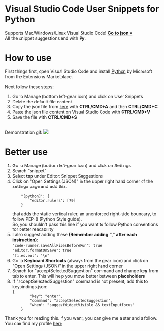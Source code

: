 <h1>Visual Studio Code User Snippets for Python</h1>
<p>
    Supports Mac/Windows/Linux Visual Studio Code!
    <a href="https://github.com/seve-andre/vs-code-python-snippet/blob/main/python.json"><strong>Go to json »</strong></a><br />
    All the snippet suggestions end with <strong>Py</strong>.
</p>
<h1>How to use</h1>
First things first, open Visual Studio Code and install <a href="https://marketplace.visualstudio.com/items?itemName=ms-python.python">Python</a> by Microsoft from the 
Extensions Marketplace.
<br />
<br />
Next follow these steps:
<br />
<ol>
  <li>Go to Manage (bottom left-gear icon) and click on User Snippets</li>
  <li>Delete the default file content</li>
  <li>Copy the json file from <a href="https://raw.githubusercontent.com/seve-andre/vs-code-python-snippet/main/python.json">here</a> with <strong>CTRL/CMD+A</strong>
  and then <strong>CTRL/CMD+C</strong></li>  
  <li>Paste the json file content on Visual Studio Code with <strong>CTRL/CMD+V</strong></li>
  <li>Save the file with <strong>CTRL/CMD+S</strong></li>
</ol>
<br />
Demonstration gif:
<img src="https://github.com/seve-andre/vs-code-python-snippet/blob/main/tutorial.gif" />
<h1>Better use</h1>
<ol>
  <li>Go to Manage (bottom left-gear icon) and click on Settings</li>
  <li>Search "snippet"</li>
  <li>Select <strong>top</strong> under Editor: Snippet Suggestions</li>  
  <li>Click on "Open Settings (JSON)" in the upper right hand corner of the settings page and add this: <br />
    <code>
    "[python]": {
        "editor.rulers": [79]
    }
    </code>
    <br />
    that adds the static vertical ruler, an unenforced right-side boundary, to follow PEP-8 (Python Style guide). <br />
    So, you shouldn't pass this line if you want to follow
    Python conventions for better readability
  </li>
    <li>I also suggest adding these <strong>(Remember adding "," after each instruction)</strong>:<br />
  <code>"code-runner.saveAllFilesBeforeRun": true</code><br />
  <code>"editor.formatOnSave": true</code><br />
  <code>"files.eol": "\n"</code>
  </li>
  <li>
    Go to <strong>Keyboard Shortcuts</strong> (always from the gear icon) and click on "Open Settings (JSON)" in the upper 
    right hand corner
  </li>
  <li>Search for "acceptSelectedSuggestion" command and change <strong>key</strong> from tab to enter. This will help you move
      better between <strong>placeholders</strong>
  </li>
  <li>
    If "acceptSelectedSuggestion" command is not present, add this to keybindings.json:<br />
    <code>{
        "key": "enter",
        "command": "acceptSelectedSuggestion",
        "when": "suggestWidgetVisible && textInputFocus"
    }</code>
  </li>
  
</ol>
Thank you for reading this. If you want, you can give me a star and a follow. You can find my profile 
<a href="https://github.com/seve-andre">here</a>
